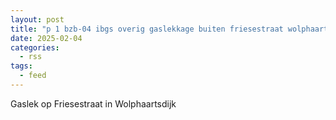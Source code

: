 ```yaml
---
layout: post
title: "p 1 bzb-04 ibgs overig gaslekkage buiten friesestraat wolphaartsdijk 194995 194933"
date: 2025-02-04
categories: 
  - rss
tags: 
  - feed
---
```


Gaslek op Friesestraat in Wolphaartsdijk
